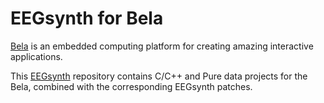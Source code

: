 # EEGsynth for Bela

[Bela](https://bela.io) is an embedded computing platform for creating amazing interactive applications. 

This [EEGsynth](https://github.com/eegsynth/eegsynth) repository contains C/C++ and Pure data projects for the Bela, combined with the corresponding EEGsynth patches. 
